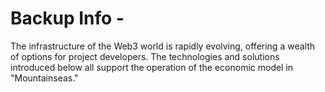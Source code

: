 # Backup Info -

The infrastructure of the Web3 world is rapidly evolving, offering a wealth of options for project developers. The technologies and solutions introduced below all support the operation of the economic model in "Mountainseas."
